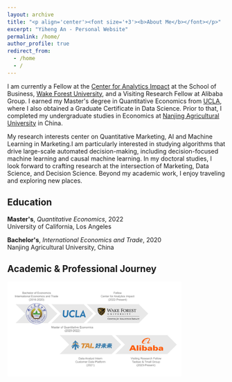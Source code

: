 ```yaml
---
layout: archive
title: "<p align='center'><font size='+3'><b>About Me</b></font></p>"
excerpt: "Yiheng An - Personal Website"
permalink: /home/
author_profile: true
redirect_from:
  - /home
  - /
---
```


I am currently a Fellow at the <a href="https://business.wfu.edu/center-for-analytics-impact/" target="_blank">Center for Analytics Impact</a> at the School of Business, <a href="https://www.wfu.edu/" target="_blank">Wake Forest University</a>, and a Visiting Research Fellow at Alibaba Group. I earned my Master's degree in Quantitative Economics from <a href="https://www.ucla.edu/" target="_blank">UCLA</a>, where I also obtained a Graduate Certificate in Data Science. Prior to that, I completed my undergraduate studies in Economics at <a href="https://english.njau.edu.cn/" target="_blank">Nanjing Agricultural University</a> in China.

My research interests center on Quantitative Marketing, AI and Machine Learning in Marketing.I am particularly interested in studying algorithms that drive large-scale automated decision-making, including decision-focused machine learning and causal machine learning. In my doctoral studies, I look forward to crafting research at the intersection of Marketing, Data Science, and Decision Science. Beyond my academic work, I enjoy traveling and exploring new places.

## Education

**Master's**, *Quantitative Economics*, 2022  
University of California, Los Angeles

**Bachelor's**, *International Economics and Trade*, 2020  
Nanjing Agricultural University, China


## Academic & Professional Journey

<div align="left">
  <img src='/images/Journey_Yiheng.png' style='width:80%;' >
</div>


<!-- 
My grandfather’s journey to the United States began with the [Bracero program](https://www.labor.ucla.edu/what-we-do/research-tools/the-bracero-program/), which brought him from Mexico to work in the agricultural fields around El Centro, CA. His hard work and determination eventually led to citizenship for himself and his family. My mother, inspired by his example, overcame language barriers and the challenges of being a single mother to earn an A.S degree and open her own daycare center.

Their perseverance and ambition instilled in me a desire to reach for the stars. As a child, I was fascinated by astronomy and spent countless hours gazing at the night sky with my telescope and stargazer’s book. My family’s background in agriculture also influenced my decision to pursue plant science during my undergraduate studies. A research experience at the Boyce Thompson Institute further reinforced my passion for this field.

Now, as the first in my family to pursue a PhD, I am driven by a desire to challenge myself, make the most of the opportunities available to me, and serve as a role model for young Latinx minds. I am grateful for the giants on whose shoulders I stand and strive to honor their legacy through my hard work and dedication.
-->